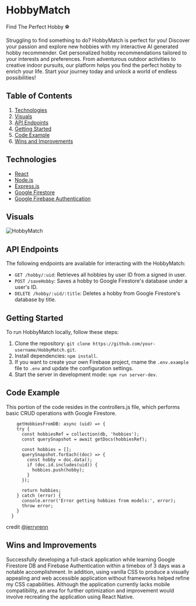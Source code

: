 # HobbyMatch

Find The Perfect Hobby ⚽

Struggling to find something to do? HobbyMatch is perfect for you! Discover your passion and explore new hobbies with my interactive AI generated hobby recommender. Get personalized hobby recommendations tailored to your interests and preferences. From adventurous outdoor activities to creative indoor pursuits, our platform helps you find the perfect hobby to enrich your life. Start your journey today and unlock a world of endless possibilities!

## Table of Contents

1. [Technologies](#technologies)
2. [Visuals](#visuals)
3. [API Endpoints](#api-endpoints)
4. [Getting Started](#getting-started)
5. [Code Example](#code-example)
6. [Wins and Improvements](#wins-and-improvements)

## Technologies

- [React](https://react.dev/)
- [Node.js](https://nodejs.org/)
- [Express.js](https://expressjs.com/)
- [Google Firestore](https://firebase.google.com/)
- [Google Firebase Authentication](https://firebase.google.com/)

## Visuals

![HobbyMatch](./hobbyMatch.gif)


## API Endpoints

The following endpoints are available for interacting with the HobbyMatch:

- `GET /hobby/:uid`: Retrieves all hobbies by user ID from a signed in user.
- `POST /saveHobby`: Saves a hobby to Google Firestore's database under a user's ID.
- `DELETE /hobby/:uid/:title`: Deletes a hobby from Google Firestore's database by title.

## Getting Started

To run HobbyMatch locally, follow these steps: 

1. Clone the repository: `git clone https://github.com/your-username/HobbyMatch.git`.
2. Install dependencies: `npm install`.
3. If you want to create your own Firebase project, rname the `.env.example` file to `.env` and update the configuration settings.
5. Start the server in development mode: `npm run server-dev`.

## Code Example

This portion of the code resides in the controllers.js file, which performs basic CRUD operations with Google Firestore.
```
    getHobbiesFromDB: async (uid) => {
    try {
      const hobbiesRef = collection(db, 'hobbies');
      const querySnapshot = await getDocs(hobbiesRef);

      const hobbies = [];
      querySnapshot.forEach((doc) => {
        const hobby = doc.data();
        if (doc.id.includes(uid)) {
          hobbies.push(hobby);
        }
      });

      return hobbies;
    } catch (error) {
      console.error('Error getting hobbies from models:', error);
      throw error;
    }
  }
```
credit @[jerryrenn](https://github.com/jerryrenn)

## Wins and Improvements

Successfully developing a full-stack application while learning Google Firestore DB and Firebase Authentication within a timebox of 3 days was a notable accomplishment. In addition, using vanilla CSS to produce a visually appealing and web accessible application without frameworks helped refine my CSS capabilities. Although the application currently lacks mobile compatibility, an area for further optimization and improvement would involve recreating the application using React Native.
